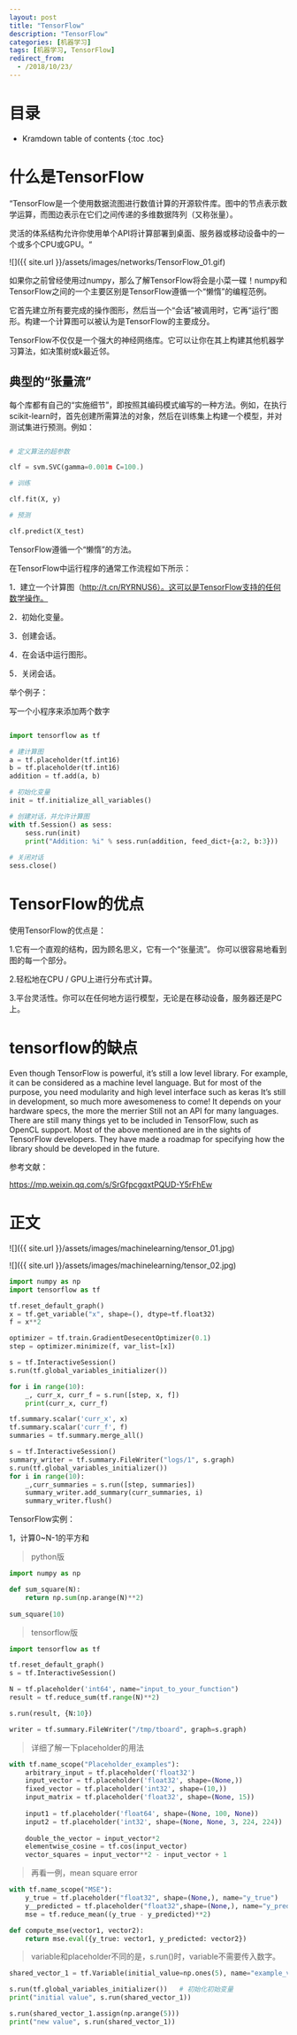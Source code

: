 ```yaml
---
layout: post
title: "TensorFlow"
description: "TensorFlow"
categories: [机器学习]
tags: [机器学习, TensorFlow]
redirect_from:
  - /2018/10/23/
---
```


# 目录

* Kramdown table of contents
{:toc .toc}


# 什么是TensorFlow

“TensorFlow是一个使用数据流图进行数值计算的开源软件库。图中的节点表示数学运算，而图边表示在它们之间传递的多维数据阵列（又称张量）。

灵活的体系结构允许你使用单个API将计算部署到桌面、服务器或移动设备中的一个或多个CPU或GPU。“

![]({{ site.url }}/assets/images/networks/TensorFlow_01.gif)


如果你之前曾经使用过numpy，那么了解TensorFlow将会是小菜一碟！numpy和TensorFlow之间的一个主要区别是TensorFlow遵循一个“懒惰”的编程范例。

它首先建立所有要完成的操作图形，然后当一个“会话”被调用时，它再“运行”图形。构建一个计算图可以被认为是TensorFlow的主要成分。

TensorFlow不仅仅是一个强大的神经网络库。它可以让你在其上构建其他机器学习算法，如决策树或k最近邻。

## 典型的“张量流”

每个库都有自己的“实施细节”，即按照其编码模式编写的一种方法。例如，在执行scikit-learn时，首先创建所需算法的对象，然后在训练集上构建一个模型，并对测试集进行预测。例如：

~~~ python 

# 定义算法的超参数

clf = svm.SVC(gamma=0.001m C=100.)

# 训练

clf.fit(X, y)

# 预测

clf.predict(X_test)
~~~

TensorFlow遵循一个“懒惰”的方法。

在TensorFlow中运行程序的通常工作流程如下所示：

1．建立一个计算图（http://t.cn/RYRNUS6）。这可以是TensorFlow支持的任何数学操作。

2．初始化变量。

3．创建会话。

4．在会话中运行图形。

5．关闭会话。


举个例子：

写一个小程序来添加两个数字

~~~ python 

import tensorflow as tf

# 建计算图
a = tf.placeholder(tf.int16)
b = tf.placeholder(tf.int16)
addition = tf.add(a, b)

# 初始化变量
init = tf.initialize_all_variables()

# 创建对话，并允许计算图
with tf.Session() as sess:
	sess.run(init)
	print("Addition: %i" % sess.run(addition, feed_dict+{a:2, b:3}))
	
# 关闭对话
sess.close()
~~~



# TensorFlow的优点

使用TensorFlow的优点是：

1.它有一个直观的结构，因为顾名思义，它有一个“张量流”。 你可以很容易地看到图的每一个部分。

2.轻松地在CPU / GPU上进行分布式计算。

3.平台灵活性。你可以在任何地方运行模型，无论是在移动设备，服务器还是PC上。


# tensorflow的缺点

Even though TensorFlow is powerful, it’s still a low level library. For example, it can be considered as a machine level language. But for most of the purpose, you need modularity and high level interface such as keras
It’s still in development, so much more awesomeness to come!
It depends on your hardware specs, the more the merrier
Still not an API for many languages.
There are still many things yet to be included in TensorFlow, such as OpenCL support.
Most of the above mentioned are in the sights of TensorFlow developers. They have made a roadmap for specifying how the library should be developed in the future.



参考文献：

https://mp.weixin.qq.com/s/SrGfpcgqxtPQUD-Y5rFhEw


# 正文

![]({{ site.url }}/assets/images/machinelearning/tensor_01.jpg)

![]({{ site.url }}/assets/images/machinelearning/tensor_02.jpg)

~~~ python
import numpy as np
import tensorflow as tf

tf.reset_default_graph()
x = tf.get_variable("x", shape=(), dtype=tf.float32)
f = x**2

optimizer = tf.train.GradientDesecentOptimizer(0.1)
step = optimizer.minimize(f, var_list=[x])

s = tf.InteractiveSession()
s.run(tf.global_variables_initializer())

for i in range(10):
	_, curr_x, curr_f = s.run([step, x, f])
	print(curr_x, curr_f)

tf.summary.scalar('curr_x', x)
tf.summary.scalar('curr_f', f)
summaries = tf.summary.merge_all()

s = tf.InteractiveSession()
summary_writer = tf.summary.FileWriter("logs/1", s.graph)
s.run(tf.global_variables_initializer())
for i in range(10):
	_,curr_summaries = s.run([step, summaries])
	summary_writer.add_summary(curr_summaries, i)
	summary_writer.flush()

~~~

TensorFlow实例：

1，计算0~N-1的平方和

> python版

~~~ python
import numpy as np

def sum_square(N):
	return np.sum(np.arange(N)**2)
	
sum_square(10)
~~~


> tensorflow版

~~~ python
import tensorflow as tf

tf.reset_default_graph()
s = tf.InteractiveSession()

N = tf.placeholder('int64', name="input_to_your_function")     
result = tf.reduce_sum(tf.range(N)**2)

s.run(result, {N:10})

writer = tf.summary.FileWriter("/tmp/tboard", graph=s.graph)
~~~

> 详细了解一下placeholder的用法

~~~ python
with tf.name_scope("Placeholder_examples"):
	arbitrary_input = tf.placeholder('float32')
	input_vector = tf.placeholder('float32', shape=(None,))
	fixed_vector = tf.placeholder('int32', shape=(10,))
	input_matrix = tf.placeholder('float32', shape=(None, 15))
	
	input1 = tf.placeholder('float64', shape=(None, 100, None))
	input2 = tf.placeholder('int32', shape=(None, None, 3, 224, 224))
	
	double_the_vector = input_vector*2
	elementwise_cosine = tf.cos(input_vector)
	vector_squares = input_vector**2 - input_vector + 1
~~~

> 再看一例，mean square error

~~~ python
with tf.name_scope("MSE"):
	y_true = tf.placeholder("float32", shape=(None,), name="y_true")
	y__predicted = tf.placeholder("float32",shape=(None,), name="y_predicted")
	mse = tf.reduce_mean((y_true - y_predicted)**2)

def compute_mse(vector1, vector2):
	return mse.eval({y_true: vector1, y_predicted: vector2})
~~~

> variable和placeholder不同的是，s.run()时，variable不需要传入数字。

~~~ python
shared_vector_1 = tf.Variable(initial_value=np.ones(5), name="example_variable")   # 先创建一个变量

s.run(tf.global_variables_initializer())   # 初始化初始变量
print("initial value", s.run(shared_vector_1))

s.run(shared_vector_1.assign(np.arange(5)))
print("new value", s.run(shared_vector_1))
~~~








